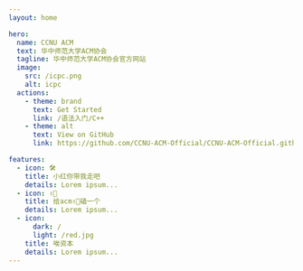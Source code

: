 ```yaml
---
layout: home

hero:
  name: CCNU ACM
  text: 华中师范大学ACM协会
  tagline: 华中师范大学ACM协会官方网站
  image:
    src: /icpc.png
    alt: icpc
  actions:
    - theme: brand
      text: Get Started
      link: /语法入门/C++
    - theme: alt
      text: View on GitHub
      link: https://github.com/CCNU-ACM-Official/CCNU-ACM-Official.github.io

features:
  - icon: 🛠️
    title: 小红你带我走吧
    details: Lorem ipsum...
  - icon: ✌🏻
    title: 给acm✌🏻磕一个
    details: Lorem ipsum...
  - icon:
      dark: /
      light: /red.jpg
    title: 唉资本
    details: Lorem ipsum...
---
```


<style>
  :root {
    --vp-home-hero-name-color: transparent;
    --vp-home-hero-name-background: -webkit-linear-gradient(120deg, #bd34fe, #41d1ff);
  }
</style>